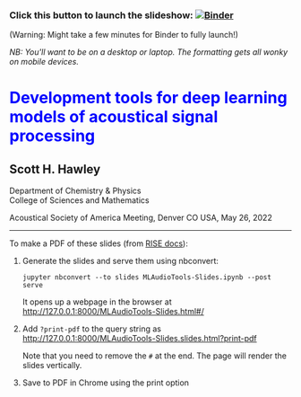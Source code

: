 ### Click this button to launch the slideshow: [![Binder](https://mybinder.org/badge_logo.svg)](https://mybinder.org/v2/gh/drscotthawley/talks/HEAD?filepath=ASA_May_2022%2FMLAudioTools-Slides.ipynb)

(Warning: Might take a few minutes for Binder to fully launch!)

*NB: You'll want to be on a desktop or laptop. The formatting gets all wonky on mobile devices.*


# <span style="color:blue">Development tools for deep learning models of acoustical signal processing</span>
## Scott H. Hawley
Department of Chemistry & Physics<br>
College of Sciences and Mathematics

Acoustical Society of America Meeting, Denver CO USA, May 26, 2022



---



To make a PDF of these slides (from [RISE docs](https://rise.readthedocs.io/en/stable/exportpdf.html)):

1. Generate the slides and serve them using nbconvert:

   `jupyter nbconvert --to slides MLAudioTools-Slides.ipynb --post serve`

   It opens up a webpage in the browser at http://127.0.0.1:8000/MLAudioTools-Slides.html#/

2. Add `?print-pdf` to the query string as http://127.0.0.1:8000/MLAudioTools-Slides.slides.html?print-pdf

   Note that you need to remove the `#` at the end. The page will render the slides vertically.

3. Save to PDF in Chrome using the print option
